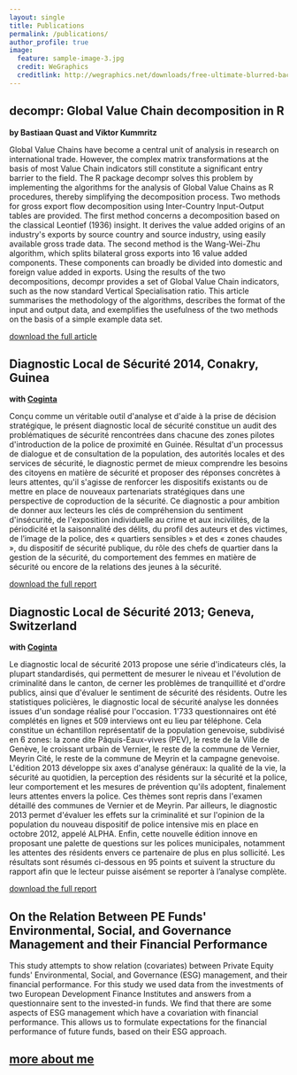 ```yaml
---
layout: single
title: Publications
permalink: /publications/
author_profile: true
image:
  feature: sample-image-3.jpg
  credit: WeGraphics
  creditlink: http://wegraphics.net/downloads/free-ultimate-blurred-background-pack/
---
```


<div id="google_translate_element"></div><script type="text/javascript">
function googleTranslateElementInit() {
  new google.translate.TranslateElement({pageLanguage: 'en', includedLanguages: 'ar,my,su,sw,ur', gaTrack: true, gaId: 'UA-52945502-2'}, 'google_translate_element');
}
</script><script type="text/javascript" src="//translate.google.com/translate_a/element.js?cb=googleTranslateElementInit"></script>


decompr: Global Value Chain decomposition in R
----------------------------------------------
**by Bastiaan Quast and Viktor Kummritz**

Global Value Chains have become a central unit of analysis in research on
international trade. However, the complex matrix transformations at the basis of most
Value Chain indicators still constitute a significant entry barrier to the field. The R
package decompr solves this problem by implementing the algorithms for the analysis
of Global Value Chains as R procedures, thereby simplifying the decomposition
process. Two methods for gross export flow decomposition using Inter-Country
Input-Output tables are provided. The first method concerns a decomposition based
on the classical Leontief (1936) insight. It derives the value added origins of an
industry's exports by source country and source industry, using easily available gross
trade data. The second method is the Wang-Wei-Zhu algorithm, which splits bilateral
gross exports into 16 value added components. These components can broadly be
divided into domestic and foreign value added in exports. Using the results of the two
decompositions, decompr provides a set of Global Value Chain indicators, such as the
now standard Vertical Specialisation ratio. This article summarises the methodology
of the algorithms, describes the format of the input and output data, and exemplifies
the usefulness of the two methods on the basis of a simple example data set.

[download the full article](http://graduateinstitute.ch/files/live/sites/iheid/files/sites/ctei/shared/CTEI/working_papers/CTEI-2015-01_Quast,%20Kummritz.pdf)


Diagnostic Local de Sécurité 2014, Conakry, Guinea
----------------------------------------------------
**with [Coginta](http://www.coginta.org/fr)**

Conçu comme un véritable outil d'analyse et d'aide à la prise de décision stratégique, le présent
diagnostic local de sécurité constitue un audit des problématiques de sécurité rencontrées dans
chacune des zones pilotes d'introduction de la police de proximité en Guinée. Résultat d'un processus
de dialogue et de consultation de la population, des autorités locales et des services de sécurité, le
diagnostic permet de mieux comprendre les besoins des citoyens en matière de sécurité et proposer
des réponses concrètes à leurs attentes, qu'il s'agisse de renforcer les dispositifs existants ou de mettre
en place de nouveaux partenariats stratégiques dans une perspective de coproduction de la sécurité.
Ce diagnostic a pour ambition de donner aux lecteurs les clés de compréhension du sentiment
d'insécurité, de l'exposition individuelle au crime et aux incivilités, de la périodicité et la saisonnalité des
délits, du profil des auteurs et des victimes, de l’image de la police, des « quartiers sensibles » et des
« zones chaudes », du dispositif de sécurité publique, du rôle des chefs de quartier dans la gestion de la
sécurité, du comportement des femmes en matière de sécurité ou encore de la relations des jeunes à la
sécurité.

[download the full report](http://www.coginta.org/uploads/documents/8f53340bc6bda5e6a44a9f5697da31f0ed0e9021.pdf)



Diagnostic Local de Sécurité 2013; Geneva, Switzerland
------------------------------------------------------
**with [Coginta](http://www.coginta.org/fr)**

Le diagnostic local de sécurité 2013 propose une série d'indicateurs clés, la plupart
standardisés, qui permettent de mesurer le niveau et l'évolution de criminalité dans le
canton, de cerner les problèmes de tranquillité et d'ordre publics, ainsi que d'évaluer le
sentiment de sécurité des résidents. Outre les statistiques policières, le diagnostic local
de sécurité analyse les données issues d'un sondage réalisé pour l'occasion. 1'733
questionnaires ont été complétés en lignes et 509 interviews ont eu lieu par téléphone.
Cela constitue un échantillon représentatif de la population genevoise, subdivisé en 6
zones: la zone dite Pâquis-Eaux-vives (PEV), le reste de la Ville de Genève, le croissant
urbain de Vernier, le reste de la commune de Vernier, Meyrin Cité, le reste de la
commune de Meyrin et la campagne genevoise.
L'édition 2013 développe six axes d'analyse généraux: la qualité de la vie, la sécurité au
quotidien, la perception des résidents sur la sécurité et la police, leur comportement et
les mesures de prévention qu'ils adoptent, finalement leurs attentes envers la police.
Ces thèmes sont repris dans l'examen détaillé des communes de Vernier et de Meyrin.
Par ailleurs, le diagnostic 2013 permet d'évaluer les effets sur la criminalité et sur
l'opinion de la population du nouveau dispositif de police intensive mis en place en
octobre 2012, appelé ALPHA.
Enfin, cette nouvelle édition innove en proposant une palette de questions sur les
polices municipales, notamment les attentes des résidents envers ce partenaire de plus
en plus sollicité.
Les résultats sont résumés ci-dessous en 95 points et suivent la structure du rapport
afin que le lecteur puisse aisément se reporter à l’analyse complète.

[download the full report](http://www.geneve.ch/police/doc/statistiques/diagnostic-local-securite-2013.pdf)


On the Relation Between PE Funds' Environmental, Social, and Governance Management and their Financial Performance
----------------------------------
This study attempts to show relation (covariates) between Private Equity funds'
Environmental, Social, and Governance (ESG) management, and their financial performance.
For this study we used data from the investments of two European Development Finance Institutes
and answers from a questionnaire sent to the invested-in funds.
We find that there are some aspects of ESG management which have a covariation with financial performance.
This allows us to formulate expectations for the financial performance of future funds, based on their ESG approach.

[more about me](/about)
-------------------------
